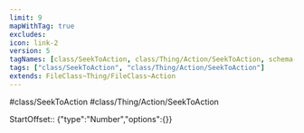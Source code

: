 ```yaml
---
limit: 9
mapWithTag: true
excludes:
icon: link-2
version: 5
tagNames: [class/SeekToAction, class/Thing/Action/SeekToAction, schema-org/SeekToAction]
tags: ["class/SeekToAction", "class/Thing/Action/SeekToAction"]
extends: FileClass~Thing/FileClass~Action
---
```


#class/SeekToAction
#class/Thing/Action/SeekToAction

StartOffset:: {"type":"Number","options":{}}
